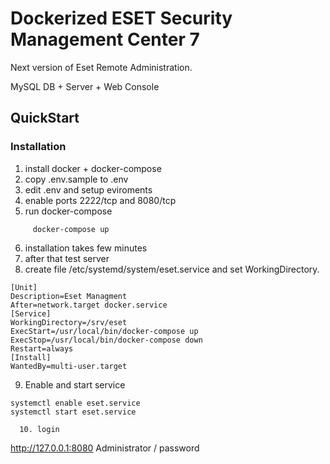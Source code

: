 # Dockerized ESET Security Management Center 7 

Next version of Eset Remote Administration.

MySQL DB + Server + Web Console

## QuickStart

### Installation

  1. install docker + docker-compose
  2. copy .env.sample to .env
  3. edit .env and setup eviroments
  4. enable ports 2222/tcp and 8080/tcp
  5. run docker-compose
```
     docker-compose up
```
  6. installation takes few minutes
  7. after that test server 
  8. create file /etc/systemd/system/eset.service and set WorkingDirectory. 
```
[Unit]
Description=Eset Managment 
After=network.target docker.service
[Service]
WorkingDirectory=/srv/eset
ExecStart=/usr/local/bin/docker-compose up
ExecStop=/usr/local/bin/docker-compose down
Restart=always
[Install]
WantedBy=multi-user.target
```
  9. Enable and start service 
```
systemctl enable eset.service 
systemctl start eset.service
```
```
  10. login 
```
http://127.0.0.1:8080
Administrator / password
